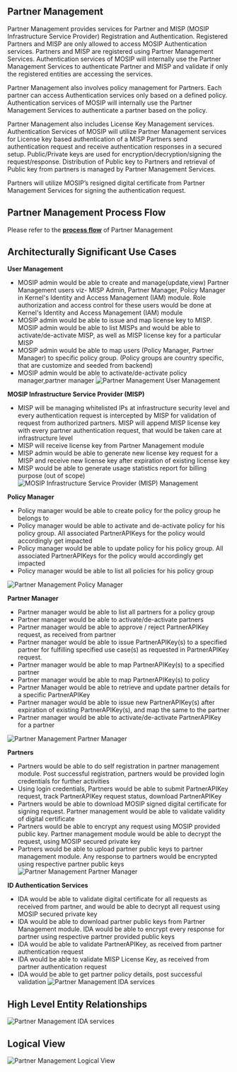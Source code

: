 ## Partner Management
Partner Management provides services for Partner and MISP (MOSIP Infrastructure Service Provider) Registration and Authentication. Registered Partners and MISP are only allowed to access MOSIP Authentication services. Partners and MISP are registered using Partner Management Services.  Authentication services of MOSIP will internally use the Partner Management Services to authenticate Partner and MISP and validate if only the registered entities are accessing the services.

Partner Management also involves policy management for Partners. Each partner can access Authentication services only based on a defined policy. Authentication services of MOSIP will internally use the Partner Management Services to authenticate a partner based on the policy.

Partner Management also includes License Key Management services. Authentication Services of MOSIP will utilize Partner Management services for License key based authentication of a MISP Partners send authentication request and receive authentication responses in a secured setup. Public/Private keys are used for encryption/decryption/signing the request/response. Distribution of Public key to Partners and retrieval of Public key from partners is managed by Partner Management Services. 

Partners will utilize MOSIP’s resigned digital certificate from Partner Management Services for signing the authentication request.

## Partner Management Process Flow
Please refer to the [**process flow**](Process-view#id-authentication) of Partner Management

## Architecturally Significant Use Cases
**User Management**
* MOSIP admin would be able to create and manage(update,view) Partner Management users viz- MISP Admin, Partner Manager, Policy Manager in Kernel's Identity and Access Management (IAM) module. Role authorization and access control for these users would be done at Kernel's Identity and Access Management (IAM) module
* MOSIP admin would be able to issue and map license key to MISP. MOSIP admin would be able to list MISPs and would be able to activate/de-activate MISP, as well as MISP license key for a particular MISP
* MOSIP admin would be able to map users (Policy Manager, Partner Manager) to specific policy group. (Policy groups are country specific, that are customize and seeded from backend)
* MOSIP admin would be able to activate/de-activate policy manager,partner manager
![Partner Management User Management](_images/arch_diagrams/PartnerManagement_User_Mgmt.png)

**MOSIP Infrastructure Service Provider (MISP)**
* MISP will be managing whitelisted IPs at infrastructure security level and every authentication request is intercepted by MISP for validation of request from authorized partners. MISP will append MISP license key with every partner authentication request, that would be taken care at infrastructure level
* MISP will receive license key from Partner Management module 
* MISP admin would be able to generate new license key request for a MISP and receive new license key after expiration of existing license key
* MISP would be able to generate usage statistics report for billing purpose (out of scope)
![MOSIP Infrastructure Service Provider (MISP) Management](_images/arch_diagrams/PartnerManagement_MISPAdmin.png)

**Policy Manager**
* Policy manager would be able to create policy for the policy group he belongs to
* Policy manager would be able to activate and de-activate policy for his policy group. All associated PartnerAPIKeys for the policy would accordingly get impacted
* Policy manager would be able to update policy for his policy group. All associated PartnerAPIKeys for the policy would accordingly get impacted
* Policy manager would be able to list all policies for his policy group

![Partner Management Policy Manager](_images/arch_diagrams/PartnerManagement_PolicyManager.png)

**Partner Manager**
*  Partner manager would be able to list all partners for a policy group
*  Partner manager would be able to activate/de-activate partners
*  Partner manager would be able to approve / reject PartnerAPIKey request, as received from partner
*  Partner manager would be able to issue PartnerAPIKey(s) to a specified partner for fulfilling specified use case(s) as requested in PartnerAPIKey request. 
*  Partner manager would be able to map PartnerAPIKey(s) to a specified partner
*  Partner manager would be able to map PartnerAPIKey(s) to policy
*  Partner Manager would be able to retrieve and update partner details for a specific PartnerAPIKey
*  Partner manager would be able to issue new PartnerAPIKey(s) after expiration of existing PartnerAPIKey(s), and map the same to the partner
*  Partner manager would be able to activate/de-activate PartnerAPIKey for a partner

![Partner Management Partner Manager](_images/arch_diagrams/PartnerManagement_PartnerManager.png)

**Partners**
*  Partners would be able to do self registration in partner management module. Post successful registration, partners would be provided login credentials for further activities
*  Using login credentials, Partners would be able to submit PartnerAPIKey request, track PartnerAPIKey request status, download PartnerAPIKey
*  Partners would be able to download MOSIP signed digital certificate for signing request. Partner management would be able to validate validity of digital certificate
*  Partners would be able to encrypt any request using MOSIP provided public key. Partner management module would be able to decrypt the request, using MOSIP secured private key
*  Partners would be able to upload partner public keys to partner management module. Any response to partners would be encrypted using respective partner public keys
![Partner Management Partner Manager](_images/arch_diagrams/PartnerManagement_Partners.png)

**ID Authentication Services**
* IDA would be able to validate digital certificate for all requests as received from partner, and would be able to decrypt all request using MOSIP secured private key
* IDA would be able to download partner public keys from Partner Management module. IDA would be able to encrypt every response for partner using respective partner provided public keys
* IDA would be able to validate PartnerAPIKey, as received from partner authentication request
* IDA would be able to validate MISP License Key, as received from partner authentication request
* IDA would be able to get partner policy details, post successful validation
![Partner Management IDA services](_images/arch_diagrams/PartnerManagement_IDA_Services.png)

## High Level Entity Relationships
![Partner Management IDA services](_images/arch_diagrams/PartnerManagement_Entity_Relations.png)

## Logical View
![Partner Management Logical View](_images/arch_diagrams/PartnerManagement_Logical_Diagram.png)


